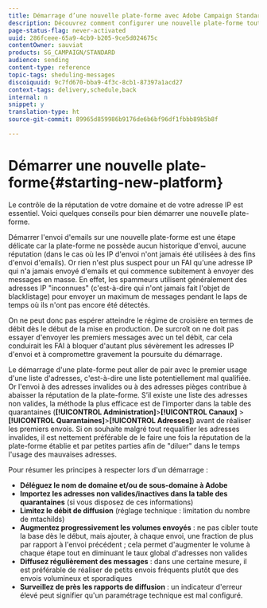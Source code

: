 ```yaml
---
title: Démarrage d’une nouvelle plate-forme avec Adobe Campaign Standard
description: Découvrez comment configurer une nouvelle plate-forme tout en conservant la réputation de votre domaine et de votre adresse IP avec Adobe Campaign Standard.
page-status-flag: never-activated
uuid: 286fceee-65a9-4cb9-b205-9ce5d024675c
contentOwner: sauviat
products: SG_CAMPAIGN/STANDARD
audience: sending
content-type: reference
topic-tags: sheduling-messages
discoiquuid: 9c7fd670-bba9-4f3c-8cb1-87397a1acd27
context-tags: delivery,schedule,back
internal: n
snippet: y
translation-type: ht
source-git-commit: 89965d859986b9176de6b6bf96df1fbbb89b5b8f

---
```



# Démarrer une nouvelle plate-forme{#starting-new-platform}

Le contrôle de la réputation de votre domaine et de votre adresse IP est essentiel. Voici quelques conseils pour bien démarrer une nouvelle plate-forme.

Démarrer l&#39;envoi d&#39;emails sur une nouvelle plate-forme est une étape délicate car la plate-forme ne possède aucun historique d&#39;envoi, aucune réputation (dans le cas où les IP d&#39;envoi n&#39;ont jamais été utilisées à des fins d&#39;envoi d&#39;emails). Or rien n&#39;est plus suspect pour un FAI qu&#39;une adresse IP qui n&#39;a jamais envoyé d&#39;emails et qui commence subitement à envoyer des messages en masse. En effet, les spammeurs utilisent généralement des adresses IP &quot;inconnues&quot; (c&#39;est-à-dire qui n&#39;ont jamais fait l&#39;objet de blacklistage) pour envoyer un maximum de messages pendant le laps de temps où ils n&#39;ont pas encore été détectés.

On ne peut donc pas espérer atteindre le régime de croisière en termes de débit dès le début de la mise en production. De surcroît on ne doit pas essayer d&#39;envoyer les premiers messages avec un tel débit, car cela conduirait les FAI à bloquer d&#39;autant plus sévèrement les adresses IP d&#39;envoi et à compromettre gravement la poursuite du démarrage.

Le démarrage d&#39;une plate-forme peut aller de pair avec le premier usage d&#39;une liste d&#39;adresses, c&#39;est-à-dire une liste potentiellement mal qualifiée. Or l&#39;envoi à des adresses invalides ou à des adresses pièges contribue à abaisser la réputation de la plate-forme. S’il existe une liste des adresses non valides, la méthode la plus efficace est de l’importer dans la table des quarantaines (**[!UICONTROL Administration]**>**[!UICONTROL  Canaux]** > **[!UICONTROL Quarantaines]**>**[!UICONTROL  Adresses]**) avant de réaliser les premiers envois. Si on souhaite malgré tout requalifier les adresses invalides, il est nettement préférable de le faire une fois la réputation de la plate-forme établie et par petites parties afin de &quot;diluer&quot; dans le temps l&#39;usage des mauvaises adresses.

Pour résumer les principes à respecter lors d&#39;un démarrage :
* **Déléguez le nom de domaine et/ou de sous-domaine à Adobe**
* **Importez les adresses non valides/inactives dans la table des quarantaines** (si vous disposez de ces informations)
* **Limitez le débit de diffusion** (réglage technique : limitation du nombre de mtachilds)
* **Augmentez progressivement les volumes envoyés** : ne pas cibler toute la base dès le début, mais ajouter, à chaque envoi, une fraction de plus par rapport à l&#39;envoi précédent ; cela permet d&#39;augmenter le volume à chaque étape tout en diminuant le taux global d&#39;adresses non valides
* **Diffusez régulièrement des messages** : dans une certaine mesure, il est préférable de réaliser de petits envois fréquents plutôt que des envois volumineux et sporadiques
* **Surveillez de près les rapports de diffusion** : un indicateur d&#39;erreur élevé peut signifier qu&#39;un paramétrage technique est mal configuré.
